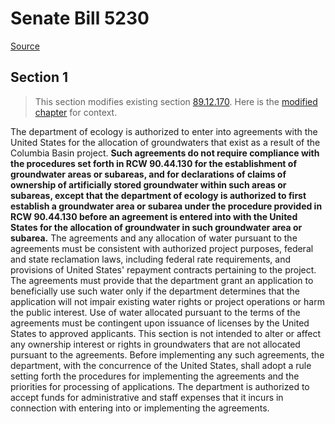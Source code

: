 # Senate Bill 5230

[Source](http://lawfilesext.leg.wa.gov/biennium/2021-22/Pdf/Bills/Senate%20Bills/5230.pdf)
## Section 1
> This section modifies existing section [89.12.170](/rcw/89_reclamation_soil_conservation_and_land_settlement/89.12_reclamation_and_irrigation_districts_in_reclamation_areas.md). Here is the [modified chapter](rcw/89_reclamation_soil_conservation_and_land_settlement/89.12_reclamation_and_irrigation_districts_in_reclamation_areas.md) for context.

The department of ecology is authorized to enter into agreements with the United States for the allocation of groundwaters that exist as a result of the Columbia Basin project. **Such agreements do not require compliance with the procedures set forth in RCW 90.44.130 for the establishment of groundwater areas or subareas, and for declarations of claims of ownership of artificially stored groundwater within such areas or subareas, except that the department of ecology is authorized to first establish a groundwater area or subarea under the procedure provided in RCW 90.44.130 before an agreement is entered into with the United States for the allocation of groundwater in such groundwater area or subarea.** The agreements and any allocation of water pursuant to the agreements must be consistent with authorized project purposes, federal and state reclamation laws, including federal rate requirements, and provisions of United States' repayment contracts pertaining to the project. The agreements must provide that the department grant an application to beneficially use such water only if the department determines that the application will not impair existing water rights or project operations or harm the public interest. Use of water allocated pursuant to the terms of the agreements must be contingent upon issuance of licenses by the United States to approved applicants. This section is not intended to alter or affect any ownership interest or rights in groundwaters that are not allocated pursuant to the agreements. Before implementing any such agreements, the department, with the concurrence of the United States, shall adopt a rule setting forth the procedures for implementing the agreements and the priorities for processing of applications. The department is authorized to accept funds for administrative and staff expenses that it incurs in connection with entering into or implementing the agreements.

